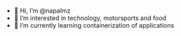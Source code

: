 - 👋 Hi, I’m @napalmz
- 👀 I’m interested in technology, motorsports and food
- 🌱 I’m currently learning containerization of applications
<?-- - 💞️ I’m looking to collaborate on anything
- 📫 How to reach me ... --->

<!---
napalmz/napalmz is a ✨ special ✨ repository because its `README.md` (this file) appears on your GitHub profile.
You can click the Preview link to take a look at your changes.
--->

